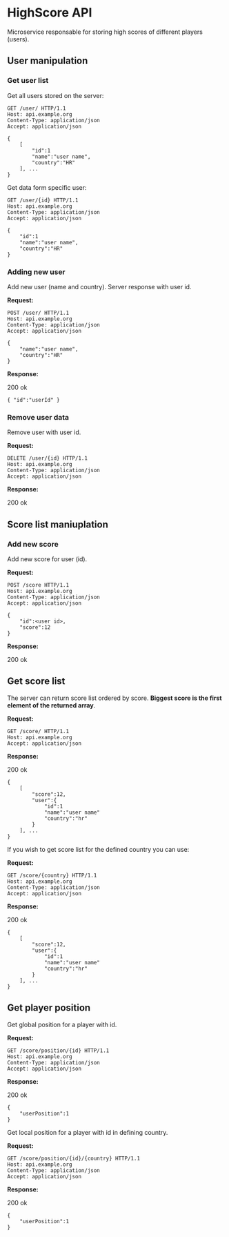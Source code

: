 # HighScore API

Microservice responsable for storing high scores of different players (users).

## User manipulation

### Get user list

Get all users stored on the server:

```
GET /user/ HTTP/1.1
Host: api.example.org
Content-Type: application/json
Accept: application/json

{
    [
        "id":1
        "name":"user name",
        "country":"HR"
    ], ...
}
```

Get data form specific user:

```
GET /user/{id} HTTP/1.1
Host: api.example.org
Content-Type: application/json
Accept: application/json

{
    "id":1
    "name":"user name",
    "country":"HR"
}
```

### Adding new user

Add new user (name and country). Server response with user id.

**Request:**

```
POST /user/ HTTP/1.1
Host: api.example.org
Content-Type: application/json
Accept: application/json

{
    "name":"user name",
    "country":"HR"
}
```

**Response:**

200 ok

```
{ "id":"userId" }
```

### Remove user data

Remove user with user id.

**Request:**

```
DELETE /user/{id} HTTP/1.1
Host: api.example.org
Content-Type: application/json
Accept: application/json
```

**Response:**

200 ok

## Score list maniuplation

### Add new score

Add new score for user (id).

**Request:**

```
POST /score HTTP/1.1
Host: api.example.org
Content-Type: application/json
Accept: application/json

{  
    "id":<user id>,
    "score":12
}
```

**Response:**

200 ok

## Get score list

The server can return score list ordered by score. **Biggest score is the first element of the returned array**.

**Request:**

```
GET /score/ HTTP/1.1
Host: api.example.org
Accept: application/json
```

**Response:**

200 ok
```
{
    [
        "score":12, 
        "user":{
            "id":1
            "name":"user name"
            "country":"hr"
        }
    ], ...
}
```

If you wish to get score list for the defined country you can use:

**Request:**

```
GET /score/{country} HTTP/1.1
Host: api.example.org
Content-Type: application/json
Accept: application/json
```

**Response:**

200 ok
```
{
    [
        "score":12, 
        "user":{
            "id":1
            "name":"user name"
            "country":"hr"
        }
    ], ...
}
```

## Get player position

Get global position for a player with id.

**Request:**

```
GET /score/position/{id} HTTP/1.1
Host: api.example.org
Content-Type: application/json
Accept: application/json
```

**Response:**

200 ok
```
{
    "userPosition":1
}
```

Get local position for a player with id in defining country.

**Request:**

```
GET /score/position/{id}/{country} HTTP/1.1
Host: api.example.org
Content-Type: application/json
Accept: application/json
```

**Response:**

200 ok
```
{
    "userPosition":1
}
```

